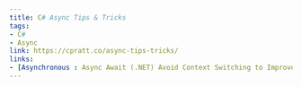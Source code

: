 ```yaml
---
title: C# Async Tips & Tricks
tags:
- C#
- Async
link: https://cpratt.co/async-tips-tricks/
links:
- [Asynchronous : Async Await (.NET) Avoid Context Switching to Improve Performance](https://medium.com/@rajatsikder/asynchronous-async-await-net-avoid-context-switching-to-improve-performance-1e6816c1ebc2)
---
```

